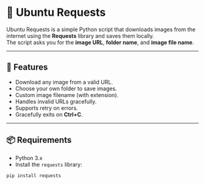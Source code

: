 # 🐧 Ubuntu Requests

Ubuntu Requests is a simple Python script that downloads images from the internet using the **Requests** library and saves them locally.  
The script asks you for the **image URL**, **folder name**, and **image file name**.

---

## 🚀 Features
- Download any image from a valid URL.  
- Choose your own folder to save images.  
- Custom image filename (with extension).  
- Handles invalid URLs gracefully.  
- Supports retry on errors.  
- Gracefully exits on **Ctrl+C**.

---

## 📦 Requirements
- Python 3.x  
- Install the `requests` library:

```bash
pip install requests

